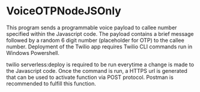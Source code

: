# VoiceOTPNodeJSOnly

This program sends a programmable voice payload to callee number specified within the Javascript code.
The payload contains a brief message followed by a random 6 digit number (placeholder for OTP) to the callee number.
Deployment of the Twilio app requires Twilio CLI commands run in Windows Powershell.

twilio serverless:deploy is required to be run everytime a change is made to the Javascript code.
Once the command is run, a HTTPS url is generated that can be used to activate function via POST protocol. Postman is recommended
to fulfill this function.
